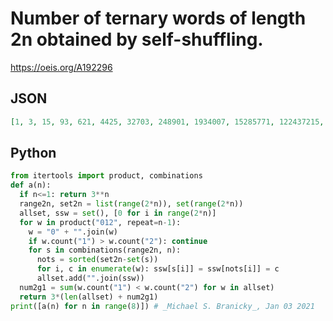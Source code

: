 # Number of ternary words of length 2n obtained by self\-shuffling\.
https://oeis.org/A192296
## JSON
```JSON
[1, 3, 15, 93, 621, 4425, 32703, 248901, 1934007, 15285771, 122437215, 991731999, 8107830597]
```
## Python
```Python
from itertools import product, combinations
def a(n):
  if n<=1: return 3**n
  range2n, set2n = list(range(2*n)), set(range(2*n))
  allset, ssw = set(), [0 for i in range(2*n)]
  for w in product("012", repeat=n-1):
    w = "0" + "".join(w)
    if w.count("1") > w.count("2"): continue
    for s in combinations(range2n, n):
      nots = sorted(set2n-set(s))
      for i, c in enumerate(w): ssw[s[i]] = ssw[nots[i]] = c
      allset.add("".join(ssw))
  num2g1 = sum(w.count("1") < w.count("2") for w in allset)
  return 3*(len(allset) + num2g1)
print([a(n) for n in range(8)]) # _Michael S. Branicky_, Jan 03 2021
```
